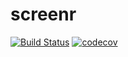 # screenr
[![Build Status](https://travis-ci.org/mimikwang/screenr.svg?branch=master)](https://travis-ci.org/mimikwang/screenr) [![codecov](https://codecov.io/gh/mimikwang/screenr/branch/master/graph/badge.svg)](https://codecov.io/gh/mimikwang/screenr)
